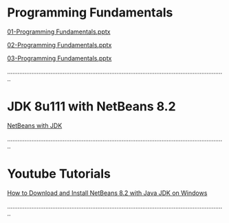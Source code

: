 # Programming Fundamentals

[01-Programming Fundamentals.pptx](https://raw.githubusercontent.com/karzanosman/java/master/01-Programming%20Fundamentals.pptx)

[02-Programming Fundamentals.pptx](https://raw.githubusercontent.com/karzanosman/java/master/02-Programming%20Fundamentals.pptx)

[03-Programming Fundamentals.pptx](https://raw.githubusercontent.com/karzanosman/java/master/03-Programming%20Fundamentals.pptx)

..............................................................................................................................


# JDK 8u111 with NetBeans 8.2

[NetBeans with JDK](https://download.oracle.com/otn-pub/java/jdk-nb/8u111-8.2/jdk-8u111-nb-8_2-windows-i586.exe?AuthParam=1573067587_a3e646050672f8ed1e8f6a597302b7c3)

..............................................................................................................................


# Youtube Tutorials

[How to Download and Install NetBeans 8.2 with Java JDK on Windows](https://www.youtube.com/watch?v=EkjEkFq9ojI)


..............................................................................................................................

